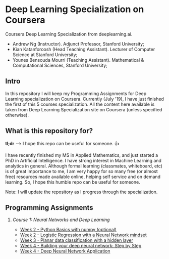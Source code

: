 # Deep Learning Specialization on Coursera
Coursera Deep Learning Specialization from deeplearning.ai.
 * Andrew Ng (Instructor). Adjunct Professor, Stanford University;
 * Kian Katanforoosh (Head Teaching Assistant). Lecturer of Computer Science at Stanford University;
 * Younes Bensouda Mourri (Teaching Assistant). Mathematical & Computational Sciences, Stanford University;
 
## Intro
In this repository I will keep my Programming Assignments for Deep Learning specialization on Coursera. Currently (July '19), I have just finished the first of this 5 courses specialization. All the content here available is taken from Deep Learning Specialization site on Coursera (unless specified otherwise).

## What is this repository for?
**tl;dr** --> I hope this repo can be useful for someone. :+1:

I have recently finished my MS in Applied Mathematics, and just started a PhD in Artificial Intelligence. I have strong interest in Machine Learning and analytics in general. Although formal learning (classmates, whiteboard, etc) is of great importance to me, I am very happy for so many free (or almost free) resources made available online, helping self service and on demand learning. So, I hope this humble repo can be useful for someone.

Note: I will update the repository as I progress through the specialization.

## Programming Assignments

1. *Course 1: Neural Networks and Deep Learning*

	* [Week 2 - Python Basics with numpy (optional)](https://github.com/errearanhas/Deep-Learning/blob/master/Programming%20Assignments/Python_Basics_With_Numpy_v3.ipynb)	
	* [Week 2 - Logistic Regression with a Neural Network mindset](https://github.com/errearanhas/Deep-Learning/blob/master/Programming%20Assignments/Logistic_Regression_with_a_Neural_Network_mindset_v5.ipynb)
	* [Week 3 - Planar data classification with a hidden layer](https://github.com/errearanhas/Deep-Learning/blob/master/Programming%20Assignments/Planar_data_classification_with_onehidden_layer_v6b.ipynb)
	* [Week 4 - Building your deep neural network: Step by Step](https://github.com/errearanhas/Deep-Learning/blob/master/Programming%20Assignments/Building_your_Deep_Neural_Network_Step_by_Step_v8.ipynb)
	* [Week 4 - Deep Neural Network Application](https://github.com/errearanhas/Deep-Learning/blob/master/Programming%20Assignments/Deep_Neural_Network_Application_v8.ipynb)
